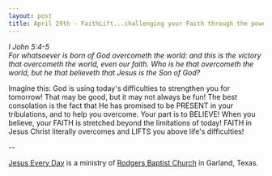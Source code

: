 ```yaml
---
layout: post
title: April 29th - FaithLift...challenging your Faith through the power of
---
```


_I John 5:4-5  
For whatsoever is born of God overcometh the world: and this is the
victory that overcometh the world, even our faith. Who is he that
overcometh the world, but he that believeth that Jesus is the Son of
God?_

Imagine this: God is using today's difficulties to strengthen you
for tomorrow! That may be good, but it may not always be fun! The
best consolation is the fact that He has promised to be PRESENT in
your tribulations, and to help you overcome. Your part is to BELIEVE!
When you believe, your FAITH is stretched beyond the limitations of
today! FAITH in Jesus Christ literally overcomes and LIFTS you above
life's difficulties!

 --

<a href=http://jesuseveryday.net>Jesus Every Day</a> is a ministry of <a href=http://rodgersbaptist.net>Rodgers Baptist Church</a> in Garland, Texas.

